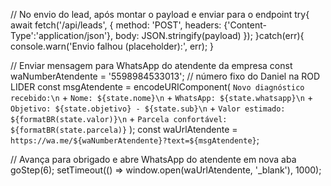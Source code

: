 // No envio do lead, após montar o payload e enviar para o endpoint
try{
  await fetch('/api/leads', {
    method: 'POST',
    headers: {'Content-Type':'application/json'},
    body: JSON.stringify(payload)
  });
}catch(err){
  console.warn('Envio falhou (placeholder):', err);
}

// Enviar mensagem para WhatsApp do atendente da empresa
const waNumberAtendente = '5598984533013'; // número fixo do Daniel na ROD LIDER
const msgAtendente = encodeURIComponent(
  `Novo diagnóstico recebido:\n` +
  `Nome: ${state.nome}\n` +
  `WhatsApp: ${state.whatsapp}\n` +
  `Objetivo: ${state.objetivo} - ${state.sub}\n` +
  `Valor estimado: ${formatBR(state.valor)}\n` +
  `Parcela confortável: ${formatBR(state.parcela)}`
);
const waUrlAtendente = `https://wa.me/${waNumberAtendente}?text=${msgAtendente}`;

// Avança para obrigado e abre WhatsApp do atendente em nova aba
goStep(6);
setTimeout(() => window.open(waUrlAtendente, '_blank'), 1000);
